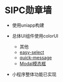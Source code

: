 # SIPC勋章墙

- 使用uniapp构建
- 总体UI组件使用colorUI
  - 其他
  - [easy-select](https://ext.dcloud.net.cn/plugin?id=2511)
  - [quick-message](https://ext.dcloud.net.cn/plugin?id=2391)
  - [Modal模态框](https://ext.dcloud.net.cn/plugin?id=2579)

- 小程序整体功能已实现
